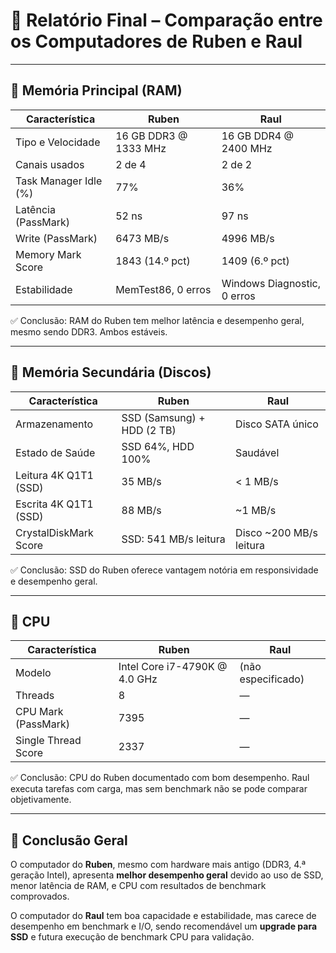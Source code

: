 
# 🧩 Relatório Final – Comparação entre os Computadores de Ruben e Raul

---

## 🧠 Memória Principal (RAM)

| Característica          | Ruben                          | Raul                          |
|-------------------------|--------------------------------|-------------------------------|
| Tipo e Velocidade       | 16 GB DDR3 @ 1333 MHz          | 16 GB DDR4 @ 2400 MHz         |
| Canais usados           | 2 de 4                         | 2 de 2                        |
| Task Manager Idle (%)   | 77%                            | 36%                           |
| Latência (PassMark)     | 52 ns                          | 97 ns                         |
| Write (PassMark)        | 6473 MB/s                      | 4996 MB/s                     |
| Memory Mark Score       | 1843 (14.º pct)                | 1409 (6.º pct)                |
| Estabilidade            | MemTest86, 0 erros             | Windows Diagnostic, 0 erros   |

✅ Conclusão: RAM do Ruben tem melhor latência e desempenho geral, mesmo sendo DDR3. Ambos estáveis.

---

## 💾 Memória Secundária (Discos)

| Característica           | Ruben                           | Raul                           |
|--------------------------|----------------------------------|--------------------------------|
| Armazenamento            | SSD (Samsung) + HDD (2 TB)       | Disco SATA único               |
| Estado de Saúde          | SSD 64%, HDD 100%                | Saudável                       |
| Leitura 4K Q1T1 (SSD)    | 35 MB/s                          | < 1 MB/s                       |
| Escrita 4K Q1T1 (SSD)    | 88 MB/s                          | ~1 MB/s                        |
| CrystalDiskMark Score    | SSD: 541 MB/s leitura            | Disco ~200 MB/s leitura        |

✅ Conclusão: SSD do Ruben oferece vantagem notória em responsividade e desempenho geral.

---

## 🧠 CPU

| Característica           | Ruben                            | Raul                          |
|--------------------------|----------------------------------|-------------------------------|
| Modelo                   | Intel Core i7-4790K @ 4.0 GHz     | (não especificado)            |
| Threads                  | 8                                 | —                             |
| CPU Mark (PassMark)      | 7395                              | —                             |
| Single Thread Score      | 2337                              | —                             |

✅ Conclusão: CPU do Ruben documentado com bom desempenho. Raul executa tarefas com carga, mas sem benchmark não se pode comparar objetivamente.

---

## 🧾 Conclusão Geral

O computador do **Ruben**, mesmo com hardware mais antigo (DDR3, 4.ª geração Intel), apresenta **melhor desempenho geral** devido ao uso de SSD, menor latência de RAM, e CPU com resultados de benchmark comprovados.

O computador do **Raul** tem boa capacidade e estabilidade, mas carece de desempenho em benchmark e I/O, sendo recomendável um **upgrade para SSD** e futura execução de benchmark CPU para validação.

